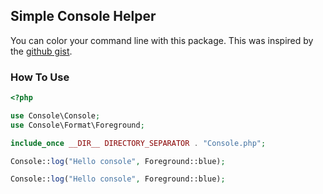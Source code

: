 ## Simple Console Helper

You can color your command line with this package.
This was inspired by the  [github gist](https://gist.github.com/sallar/5257396).

### How To Use

```php
<?php

use Console\Console;
use Console\Format\Foreground; 

include_once __DIR__ DIRECTORY_SEPARATOR . "Console.php";

Console::log("Hello console", Foreground::blue);

Console::log("Hello console", Foreground::blue);


```
